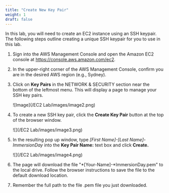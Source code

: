 ```yaml
---
title: "Create New Key Pair"
weight: 1
draft: false
---
```


In this lab, you will need to create an EC2 instance using an SSH
keypair. The following steps outline creating a unique SSH keypair for
you to use in this lab.

1.  Sign into the AWS Management Console and open the Amazon EC2 console
    at <https://console.aws.amazon.com/ec2>.

2.  In the upper-right corner of the AWS Management Console, confirm you
    are in the desired AWS region (e.g., Sydney).

3.  Click on **Key Pairs** in the NETWORK & SECURITY section near the
    bottom of the leftmost menu. This will display a page to manage your
    SSH key pairs.

	![Image](/EC2 Lab/images/image2.png)

4.  To create a new SSH key pair, click the **Create Key Pair** button
    at the top of the browser window.

    ![](/EC2 Lab/images/image3.png)

5.  In the resulting pop up window, type *\[First Name\]-\[Last
    Name\]-ImmersionDay* into the **Key Pair Name:** text box and click
    **Create.**
    
    ![](/EC2 Lab/images/image4.png)

6.  The page will download the file "*\[Your-Name\]-*ImmersionDay.pem"
    to the local drive. Follow the browser instructions to save the file
    to the default download location.

7.  Remember the full path to the file .pem file you just downloaded.
